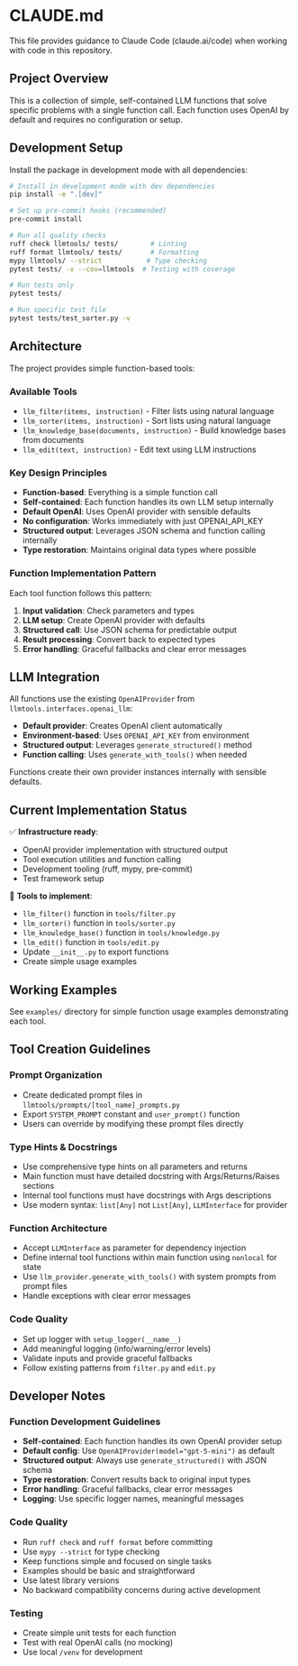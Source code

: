 # CLAUDE.md

This file provides guidance to Claude Code (claude.ai/code) when working with code in this repository.

## Project Overview

This is a collection of simple, self-contained LLM functions that solve specific problems with a single function call. Each function uses OpenAI by default and requires no configuration or setup.

## Development Setup

Install the package in development mode with all dependencies:

```bash
# Install in development mode with dev dependencies
pip install -e ".[dev]"

# Set up pre-commit hooks (recommended)
pre-commit install

# Run all quality checks
ruff check llmtools/ tests/        # Linting
ruff format llmtools/ tests/       # Formatting
mypy llmtools/ --strict           # Type checking
pytest tests/ -v --cov=llmtools  # Testing with coverage

# Run tests only
pytest tests/

# Run specific test file
pytest tests/test_sorter.py -v
```

## Architecture

The project provides simple function-based tools:

### Available Tools
- `llm_filter(items, instruction)` - Filter lists using natural language
- `llm_sorter(items, instruction)` - Sort lists using natural language
- `llm_knowledge_base(documents, instruction)` - Build knowledge bases from documents
- `llm_edit(text, instruction)` - Edit text using LLM instructions

### Key Design Principles
- **Function-based**: Everything is a simple function call
- **Self-contained**: Each function handles its own LLM setup internally
- **Default OpenAI**: Uses OpenAI provider with sensible defaults
- **No configuration**: Works immediately with just OPENAI_API_KEY
- **Structured output**: Leverages JSON schema and function calling internally
- **Type restoration**: Maintains original data types where possible

### Function Implementation Pattern
Each tool function follows this pattern:
1. **Input validation**: Check parameters and types
2. **LLM setup**: Create OpenAI provider with defaults
3. **Structured call**: Use JSON schema for predictable output
4. **Result processing**: Convert back to expected types
5. **Error handling**: Graceful fallbacks and clear error messages

## LLM Integration

All functions use the existing `OpenAIProvider` from `llmtools.interfaces.openai_llm`:
- **Default provider**: Creates OpenAI client automatically
- **Environment-based**: Uses `OPENAI_API_KEY` from environment
- **Structured output**: Leverages `generate_structured()` method
- **Function calling**: Uses `generate_with_tools()` when needed

Functions create their own provider instances internally with sensible defaults.

## Current Implementation Status

✅ **Infrastructure ready**:
- OpenAI provider implementation with structured output
- Tool execution utilities and function calling
- Development tooling (ruff, mypy, pre-commit)
- Test framework setup

🔄 **Tools to implement**:
- `llm_filter()` function in `tools/filter.py`
- `llm_sorter()` function in `tools/sorter.py`
- `llm_knowledge_base()` function in `tools/knowledge.py`
- `llm_edit()` function in `tools/edit.py`
- Update `__init__.py` to export functions
- Create simple usage examples

## Working Examples

See `examples/` directory for simple function usage examples demonstrating each tool.

## Tool Creation Guidelines

### Prompt Organization
- Create dedicated prompt files in `llmtools/prompts/[tool_name]_prompts.py`
- Export `SYSTEM_PROMPT` constant and `user_prompt()` function
- Users can override by modifying these prompt files directly

### Type Hints & Docstrings
- Use comprehensive type hints on all parameters and returns
- Main function must have detailed docstring with Args/Returns/Raises sections
- Internal tool functions must have docstrings with Args descriptions
- Use modern syntax: `list[Any]` not `List[Any]`, `LLMInterface` for provider

### Function Architecture
- Accept `LLMInterface` as parameter for dependency injection
- Define internal tool functions within main function using `nonlocal` for state
- Use `llm_provider.generate_with_tools()` with system prompts from prompt files
- Handle exceptions with clear error messages

### Code Quality
- Set up logger with `setup_logger(__name__)`
- Add meaningful logging (info/warning/error levels)
- Validate inputs and provide graceful fallbacks
- Follow existing patterns from `filter.py` and `edit.py`

## Developer Notes

### Function Development Guidelines
- **Self-contained**: Each function handles its own OpenAI provider setup
- **Default config**: Use `OpenAIProvider(model="gpt-5-mini")` as default
- **Structured output**: Always use `generate_structured()` with JSON schema
- **Type restoration**: Convert results back to original input types
- **Error handling**: Graceful fallbacks, clear error messages
- **Logging**: Use specific logger names, meaningful messages

### Code Quality
- Run `ruff check` and `ruff format` before committing
- Use `mypy --strict` for type checking
- Keep functions simple and focused on single tasks
- Examples should be basic and straightforward
- Use latest library versions
- No backward compatibility concerns during active development

### Testing
- Create simple unit tests for each function
- Test with real OpenAI calls (no mocking)
- Use local `/venv` for development
